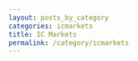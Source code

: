 ```yaml
---
layout: posts_by_category
categories: icmarkets
title: IC Markets
permalink: /category/icmarkets
---
```

